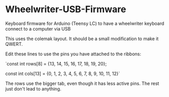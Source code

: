 # Wheelwriter-USB-Firmware
Keyboard firmware for Arduino (Teensy LC) to have a wheelwriter keyboard connect to a computer via USB

This uses the colemak layout. It should be a small modification to make it QWERT.

Edit these lines to use the pins you have attached to the ribbons:

`const int rows[8] = {13, 14, 15, 16, 17, 18, 19, 20};

const int cols[13] = {0, 1, 2, 3, 4, 5, 6, 7, 8, 9, 10, 11, 12}`

The rows use the bigger tab, even though it has less active pins. The rest just don't lead to anything.
